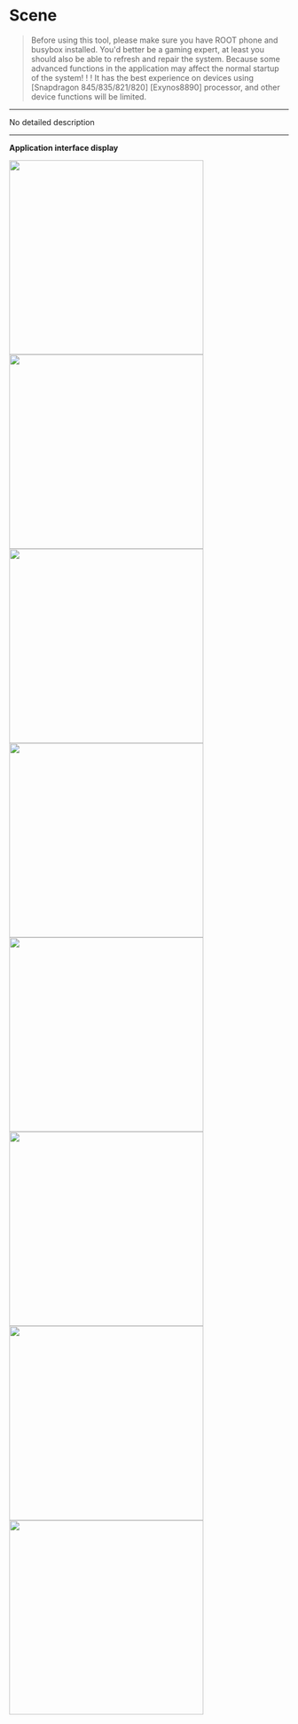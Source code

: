 # Scene

> Before using this tool, please make sure you have ROOT phone and busybox installed. You'd better be a gaming expert, at least you should also be able to refresh and repair the system. Because some advanced functions in the application may affect the normal startup of the system! ! !
> It has the best experience on devices using [Snapdragon 845/835/821/820] [Exynos8890] processor, and other device functions will be limited.

---

No detailed description

---

**Application interface display**

<img src="https://github.com/helloklf/vtools/raw/master/docs/Screenshot/1.png" width="350" /> <img src="https://github.com/helloklf/vtools/raw/master/docs/Screenshot/2.png" width="350" />
<img src="https://github.com/helloklf/vtools/raw/master/docs/Screenshot/3.png" width="350" /> <img src="https://github.com/helloklf/vtools/raw/master/docs/Screenshot/4.png" width="350" />
<img src="https://github.com/helloklf/vtools/raw/master/docs/Screenshot/5.png" width="350" /> <img src="https://github.com/helloklf/vtools/raw/master/docs/Screenshot/6.png" width="350" />
<img src="https://github.com/helloklf/vtools/raw/master/docs/Screenshot/7.png" width="350" /> <img src="https://github.com/helloklf/vtools/raw/master/docs/Screenshot/8.png" width="350" />

